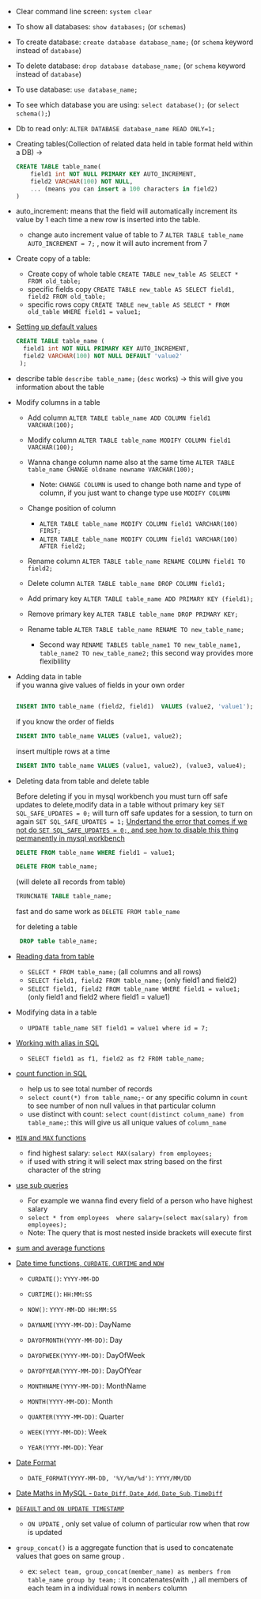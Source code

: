 - Clear command line screen: `system clear`

- To show all databases: `show databases;` (or `schemas`)

- To create database: `create database database_name;` (or `schema` keyword instead of `database`)

- To delete database: `drop database database_name;` (or `schema` keyword instead of `database`)

- To use database: `use database_name;`

- To see which database you are using: `select database();` (or `select schema();`)

- Db to read only: `ALTER DATABASE database_name READ ONLY=1;`




- Creating tables(Collection of related data held in table format held within a DB) ->

  ```sql
  CREATE TABLE table_name(
      field1 int NOT NULL PRIMARY KEY AUTO_INCREMENT,
      field2 VARCHAR(100) NOT NULL,
      ... (means you can insert a 100 characters in field2)
  )
  ```
- auto_increment: means that the field will automatically increment its value by 1 each time a new row is inserted into the table.
   - change auto increment value of table to 7 `ALTER TABLE table_name AUTO_INCREMENT = 7;` , now it will auto increment from 7


- Create copy of a table:

  - Create copy of whole table `CREATE TABLE new_table AS SELECT * FROM old_table;`
  - specific fields copy `CREATE TABLE new_table AS SELECT field1, field2 FROM old_table;`
  - specific rows copy `CREATE TABLE new_table AS SELECT * FROM old_table WHERE field1 = value1;`

- [Setting up default values](https://youtu.be/Hy3qbMAoEJk?si=ayA62s_zRBya7M2h&t=2857)

  ```sql
  CREATE TABLE table_name (
    field1 int NOT NULL PRIMARY KEY AUTO_INCREMENT,
    field2 VARCHAR(100) NOT NULL DEFAULT 'value2'
   );
  ```

- describe table `describe table_name;` (`desc` works) -> this will give you information about the table

- Modify columns in a table

  - Add column `ALTER TABLE table_name ADD COLUMN field1 VARCHAR(100);`
  - Modify column `ALTER TABLE table_name MODIFY COLUMN field1 VARCHAR(100);`
  - Wanna change column name also at the same time `ALTER TABLE table_name CHANGE oldname newname VARCHAR(100);`

    - Note: `CHANGE COLUMN` is used to change both name and type of column, if you just want to change type use `MODIFY COLUMN`
  - Change position of column 
      - `ALTER TABLE table_name MODIFY COLUMN field1 VARCHAR(100) FIRST;`
      - `ALTER TABLE table_name MODIFY COLUMN field1 VARCHAR(100) AFTER field2;`

  - Rename column `ALTER TABLE table_name RENAME COLUMN field1 TO field2;`
  - Delete column `ALTER TABLE table_name DROP COLUMN field1;`

  - Add primary key `ALTER TABLE table_name ADD PRIMARY KEY (field1);`
  - Remove primary key `ALTER TABLE table_name DROP PRIMARY KEY;`

  - Rename table `ALTER TABLE table_name RENAME TO new_table_name;`
    - Second way `RENAME TABLES table_name1 TO new_table_name1, table_name2 TO new_table_name2;` this second way provides more flexiblility

- Adding data in table\
  if you wanna give values of fields in your own order

  ```sql

  INSERT INTO table_name (field2, field1)  VALUES (value2, 'value1'); (assuming field1 takes string type value)
  ```

  if you know the order of fields

  ```sql
  INSERT INTO table_name VALUES (value1, value2);
  ```

  insert multiple rows at a time

  ```sql
  INSERT INTO table_name VALUES (value1, value2), (value3, value4);
  ```

- Deleting data from table and delete table

  Before deleting if you in mysql workbench you must turn off safe updates to delete,modify data in a table without primary key `SET SQL_SAFE_UPDATES = 0;` will turn off safe updates for a session, to turn on again `SET SQL_SAFE_UPDATES = 1;`
  [Undertand the error that comes if we not do `SET SQL_SAFE_UPDATES = 0;`, and see how to disable this thing permanently in mysql workbench](https://youtu.be/Hy3qbMAoEJk?si=BSfvXAbs21GNF2p7&t=2537)

  ```sql
  DELETE FROM table_name WHERE field1 = value1;
  ```

  ```sql
  DELETE FROM table_name;
  ```

  (will delete all records from table)

  ```sql
  TRUNCNATE TABLE table_name;
  ```

  fast and do same work as `DELETE FROM table_name`

  for deleting a table

  ```sql
   DROP table table_name;
  ```

- [Reading data from table](https://youtu.be/Hy3qbMAoEJk?si=9jw-HwplF9r24JVc&t=2157)

  - `SELECT * FROM table_name;` (all columns and all rows)
  - `SELECT field1, field2 FROM table_name;` (only field1 and field2)
  - `SELECT field1, field2 FROM table_name WHERE field1 = value1;` (only field1 and field2 where field1 = value1)

- Modifying data in a table

  - `UPDATE table_name SET field1 = value1 where id = 7;`

- [Working with alias in SQL](https://youtu.be/Hy3qbMAoEJk?si=GTzt0dt_gKAYZxZz&t=4347)

  - `SELECT field1 as f1, field2 as f2 FROM table_name;`

- [count function in SQL](https://youtu.be/Hy3qbMAoEJk?si=YMeGp1L4k3W-cyQG&t=8527)
    - help us to see total number of records
    - `select count(*) from table_name;`- or any specific column in `count` to see number of non null values in that particular column
    - use distinct with count: `select count(distinct column_name) from table_name;`: this will give us all unique values of `column_name`

- [`MIN` and `MAX` functions](https://youtu.be/Hy3qbMAoEJk?si=jPsrIMzC7tBfE_qT&t=9687)
  - find highest salary: `select MAX(salary) from employees;` 
  - if used with string it will select max string based on the first character of the string

- [use sub queries](https://youtu.be/Hy3qbMAoEJk?si=fWJFTToN5iRDEZUm&t=9817)
  - For example we wanna find every field of a person who have highest salary
  - `select * from employees  where salary=(select max(salary) from employees);`
  - Note: The query that is most nested inside brackets will execute first
  

- [sum and average functions](https://youtu.be/Hy3qbMAoEJk?si=2zLnu7U-4jHblc8p&t=9997)

- [Date time functions, `CURDATE`, `CURTIME` and `NOW`](https://youtu.be/Hy3qbMAoEJk?si=BSr-Mb117_BwrhNv&t=11497)
    - `CURDATE()`: `YYYY-MM-DD`
    - `CURTIME()`: `HH:MM:SS`
    - `NOW()`: `YYYY-MM-DD HH:MM:SS`

    - `DAYNAME(YYYY-MM-DD)`: DayName
    - `DAYOFMONTH(YYYY-MM-DD)`: Day
    - `DAYOFWEEK(YYYY-MM-DD)`: DayOfWeek
    - `DAYOFYEAR(YYYY-MM-DD)`: DayOfYear

    - `MONTHNAME(YYYY-MM-DD)`: MonthName
    - `MONTH(YYYY-MM-DD)`: Month
    - `QUARTER(YYYY-MM-DD)`: Quarter
    - `WEEK(YYYY-MM-DD)`: Week
    - `YEAR(YYYY-MM-DD)`: Year

- [Date Format](https://youtu.be/Hy3qbMAoEJk?si=Jvejj3HBRywBMVK3&t=12297)
  - `DATE_FORMAT(YYYY-MM-DD, '%Y/%m/%d')`: `YYYY/MM/DD` 

- [Date Maths in MySQL - `Date_Diff`, `Date_Add`, `Date_Sub`, `TimeDiff`](https://youtu.be/Hy3qbMAoEJk?si=0eckbGMqOhP7mlxj&t=12717)

- [`DEFAULT` and `ON UPDATE TIMESTAMP`](https://youtu.be/Hy3qbMAoEJk?si=Z-pBhbS6BUXnwecz&t=13187)
  - `ON UPDATE` , only set value of column of particular row when that row is updated

- `group_concat()`  is a aggregate function that is used to concatenate values that goes on same group .
    - ex: `select team, group_concat(member_name) as members from table_name group by team;` : It concatenates(with `,`) all members of each team in a individual rows in `members` column 